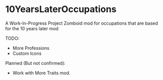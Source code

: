 # 10YearsLaterOccupations
A Work-In-Progress Project Zomboid mod for occupations that are based for the 10 years later mod

TODO:
* More Professions
* Custom Icons

Planned (But not confirmed):
* Work with More Traits mod.
